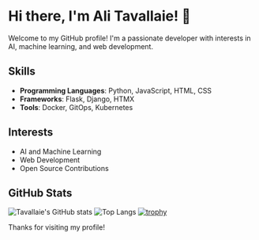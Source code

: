 # Hi there, I'm Ali Tavallaie! 👋

Welcome to my GitHub profile! I'm a passionate developer with interests in AI, machine learning, and web development.

## Skills

- **Programming Languages**: Python, JavaScript, HTML, CSS
- **Frameworks**: Flask, Django, HTMX
- **Tools**: Docker, GitOps, Kubernetes

## Interests

- AI and Machine Learning
- Web Development
- Open Source Contributions

## GitHub Stats

![Tavallaie's GitHub stats](https://github-readme-stats.vercel.app/api?username=tavallaie&show_icons=true&theme=radical)
![Top Langs](https://github-readme-stats.vercel.app/api/top-langs/?username=tavallaie&layout=compact&theme=radical)
[![trophy](https://github-profile-trophy.vercel.app/?username=tavallaie&theme=radical)](https://github.com/ryo-ma/github-profile-trophy)

Thanks for visiting my profile!
